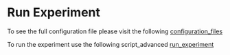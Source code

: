 
# Run Experiment

To see the full configuration file please visit the following [configuration_files](https://github.com/heitor57/irec/blob/readme/tutorials/configuration_files.ipynb)

To run the experiment use the following script_advanced [run_experiment](https://github.com/heitor57/irec/blob/readme/tutorials/run_example.ipynb)